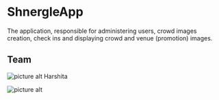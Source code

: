 # ShnergleApp
The application, responsible for administering users, crowd images creation, check ins and displaying crowd and venue (promotion) images.

## Team

![picture alt](http://hashtagpopculture.com/wp-content/uploads/2013/02/consuelaa.png "Adam") 
Harshita


![picture alt](http://us.123rf.com/400wm/400/400/noedelhap/noedelhap1010/noedelhap101000014/7863571-a-happy-smiling-cartoon-guy-with-blonde-hair.jpg "Stian")
